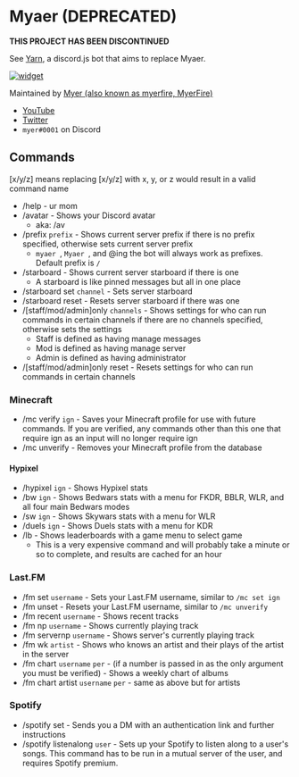 # Myaer (DEPRECATED)
**THIS PROJECT HAS BEEN DISCONTINUED**

See [Yarn](https://github.com/myerfire/Yarn), a discord.js bot that aims to replace Myaer.

[![widget](https://inv.wtf/widget/myerfire)](https://myer.wtf/discord)

Maintained by [Myer (also known as myerfire, MyerFire)](https://github.com/myerfire)
- [YouTube](https://myer.wtf/youtube)
- [Twitter](https://myer.wtf/twitter)
- `myer#0001` on Discord
## Commands
[x/y/z] means replacing [x/y/z] with x, y, or z would result in a valid command name
- /help - ur mom
- /avatar - Shows your Discord avatar
    - aka: /av
- /prefix `prefix` - Shows current server prefix if there is no prefix specified, otherwise sets current server prefix
  - `myaer `, `Myaer `, and @ing the bot will always work as prefixes. Default prefix is `/`
- /starboard - Shows current server starboard if there is one
  - A starboard is like pinned messages but all in one place
- /starboard set `channel` - Sets server starboard
- /starboard reset - Resets server starboard if there was one
- /[staff/mod/admin]only `channels` - Shows settings for who can run commands in certain channels if there are no channels specified, otherwise sets the settings
  - Staff is defined as having manage messages
  - Mod is defined as having manage server
  - Admin is defined as having administrator
- /[staff/mod/admin]only reset - Resets settings for who can run commands in certain channels
### Minecraft
- /mc verify `ign` - Saves your Minecraft profile for use with future commands. If you are verified, any commands other than this one that require ign as an input will no longer require ign
- /mc unverify - Removes your Minecraft profile from the database
#### Hypixel
- /hypixel `ign` - Shows Hypixel stats
- /bw `ign` - Shows Bedwars stats with a menu for FKDR, BBLR, WLR, and all four main Bedwars modes
- /sw `ign` - Shows Skywars stats with a menu for WLR
- /duels `ign` - Shows Duels stats with a menu for KDR
- /lb - Shows leaderboards with a game menu to select game
  - This is a very expensive command and will probably take a minute or so to complete, and results are cached for an hour
  
### Last.FM
- /fm set `username` - Sets your Last.FM username, similar to `/mc set ign`
- /fm unset - Resets your Last.FM username, similar to `/mc unverify`
- /fm recent `username` - Shows recent tracks
- /fm np `username` - Shows currently playing track
- /fm servernp `username` - Shows server's currently playing track
- /fm wk `artist` - Shows who knows an artist and their plays of the artist in the server
- /fm chart `username` `per` - (if a number is passed in as the only argument you must be verified) - Shows a weekly chart of albums
- /fm chart artist `username` `per` - same as above but for artists

### Spotify
- /spotify set - Sends you a DM with an authentication link and further instructions
- /spotify listenalong `user` - Sets up your Spotify to listen along to a user's songs. This command has to be run in a mutual server of the user, and requires Spotify premium. 
